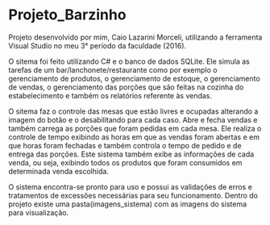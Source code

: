 # Projeto_Barzinho
Projeto desenvolvido por mim, Caio Lazarini Morceli, utilizando a ferramenta Visual Studio no meu 3° período da faculdade (2016).

O sitema foi feito utilizando C# e o banco de dados SQLite. Ele simula as tarefas de um bar/lanchonete/restaurante como por exemplo o gerenciamento de produtos, o gerenciamento de estoque, o gerenciamento de vendas, o gerenciamento das porções que são feitas na cozinha do estabelecimento e também os relatórios referente às vendas.

O sitema faz o controle das mesas que estão livres e ocupadas alterando a imagem do botão e o desabilitando para cada caso. Abre e fecha vendas e também carrega as porções que foram pedidas em cada mesa. Ele realiza o controle de tempo exibindo as horas em que as vendas foram abertas e em que horas foram fechadas e também controla o tempo de pedido e de entrega das porções. Este sistema também exibe as informações de cada venda, ou seja, exibindo todos os produtos que foram consumidos em determinada venda escolhida.

O sistema encontra-se pronto para uso e possui as validações de erros e tratamentos de excessões necessárias para seu funcionamento. Dentro do projeto existe uma pasta(imagens_sistema) com as imagens do sistema para visualização.


